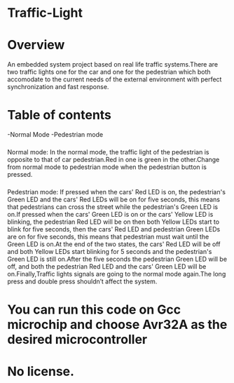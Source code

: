 # Traffic-Light
# Overview
An embedded system project based on real life traffic systems.There are two traffic lights one for the car and one for the pedestrian which both accomodate to the current needs of the external environment with perfect synchronization and fast response.
# Table of contents
-Normal Mode
-Pedestrian mode
###
Normal mode:
In the normal mode, the traffic light of the pedestrian is opposite to that of car pedestrian.Red in one is green in the other.Change from normal mode to pedestrian mode when the pedestrian button is pressed.
###
Pedestrian mode:
If pressed when the cars' Red LED is on, the pedestrian's Green LED and the cars' Red LEDs will be on for five seconds, this means that pedestrians can cross the street while the pedestrian's Green LED is on.If pressed when the cars' Green LED is on or the cars' Yellow LED is blinking, the pedestrian Red LED will be on then both Yellow LEDs start to blink for five seconds, then the cars' Red LED and pedestrian Green LEDs are on for five seconds, this means that pedestrian must wait until the Green LED is on.At the end of the two states, the cars' Red LED will be off and both Yellow LEDs start blinking for 5 seconds and the pedestrian's Green LED is still on.After the five seconds the pedestrian Green LED will be off, and both the pedestrian Red LED and the cars' Green LED will be on.Finally,Traffic lights signals are going to the normal mode again.The long press and double press shouldn’t affect the system.

# You can run this code on Gcc microchip and choose Avr32A as the desired microcontroller
# No license.
